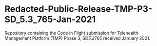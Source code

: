 # Redacted-Public-Release-TMP-P3-SD_5.3_765-Jan-2021
Repository containing the Code in Flight submission for Telehealth Management Platform (TMP) Phase 3, SD*5.3*765 received January 2021.
